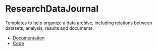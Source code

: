 # ResearchDataJournal
Templates to help organize a data archive, including relations between datasets, analysis, results and documents.

  * [Documentation](Documentation)
  * [Code](Code)
